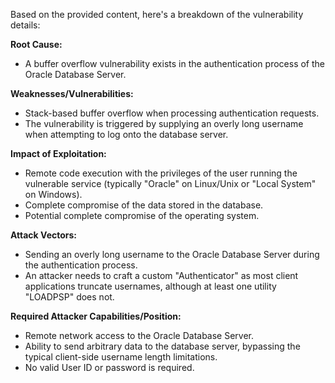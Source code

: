 Based on the provided content, here's a breakdown of the vulnerability details:

**Root Cause:**
- A buffer overflow vulnerability exists in the authentication process of the Oracle Database Server.

**Weaknesses/Vulnerabilities:**
- Stack-based buffer overflow when processing authentication requests.
- The vulnerability is triggered by supplying an overly long username when attempting to log onto the database server.

**Impact of Exploitation:**
- Remote code execution with the privileges of the user running the vulnerable service (typically "Oracle" on Linux/Unix or "Local System" on Windows).
- Complete compromise of the data stored in the database.
- Potential complete compromise of the operating system.

**Attack Vectors:**
- Sending an overly long username to the Oracle Database Server during the authentication process.
- An attacker needs to craft a custom "Authenticator" as most client applications truncate usernames, although at least one utility "LOADPSP" does not.

**Required Attacker Capabilities/Position:**
- Remote network access to the Oracle Database Server.
- Ability to send arbitrary data to the database server, bypassing the typical client-side username length limitations.
- No valid User ID or password is required.